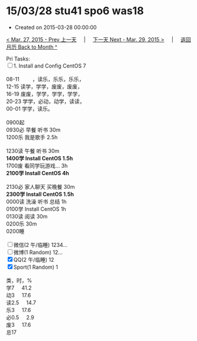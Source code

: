 # 15/03/28 stu41 spo6 was18

- Created on 2015-03-28 00:00:00

[< Mar. 27, 2015 - Prev 上一天](/_archived/lifelogs/2015/03/d27.md) &nbsp; &nbsp; | &nbsp; &nbsp; [下一天 Next - Mar. 29, 2015 >](/_archived/lifelogs/2015/03/d29.md) &nbsp; &nbsp; |  &nbsp; &nbsp; [返回月历 Back to Month ^](/_archived/lifelogs/2015/03/index.md)
<br/><div>Pri Tasks:<br clear="none"/><input type="checkbox" />1. Install and Config CentOS 7</div><div><div><br clear="none"/></div>08-11         ，读乐，乐乐，乐乐，<br clear="none"/>12-15 读学，学学，废废，废废，<br clear="none"/>16-19 废废，学学，学学，学学，<br clear="none"/>20-23 学学，必动，动学，读读，</div><div>00-01 学学，读乐。<br clear="none"/><div><br clear="none"/></div>0900起<br clear="none"/>0930必 早餐 听书 30m<br clear="none"/>1200乐 我是歌手 2.5h</div><div><div><br clear="none"/></div>1230读 午餐 听书 30m</div><div><strong>1400学 Install CentOS 1.5h</strong></div><div>1700废 看同学玩游戏… 3h</div><div><strong>2100学 Install CentOS 4h</strong><br clear="none"/> </div><div>2130必 家人聊天 买晚餐 30m<br clear="none"/><strong>2300学 Install CentOS 1.5h </strong></div><div><div>0000读 洗澡 听书 总结 1h</div><div>0100学 Install CentOS 1h</div><div>0130读 阅读 30m</div><div>0200乐 30m</div>0200睡</div><div><br clear="none"/><input type="checkbox" />微信(2 午/临睡) 1234…<br clear="none"/><input type="checkbox" />微博(1 Random) 12…</div><div><input type="checkbox" checked="true" />QQ(2 午/临睡) 12</div><div><input type="checkbox" checked="true" />Sport(1 Random) 1<br clear="none"/><div><br clear="none"/></div>类，时，%<br clear="none"/>学7     41.2<br clear="none"/>动3     17.6<br clear="none"/>读2.5     14.7<br clear="none"/>乐3     17.6<br clear="none"/>必0.5     2.9<br clear="none"/>废3     17.6<br clear="none"/>总17</div>
